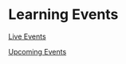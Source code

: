 # Learning Events

[Live Events](./migration/live-trainings.md ':include')


[Upcoming Events](./migration/upcoming-events.md ':include')

<!--
[Past Events](./migration/past-events.md ':include')
-->
